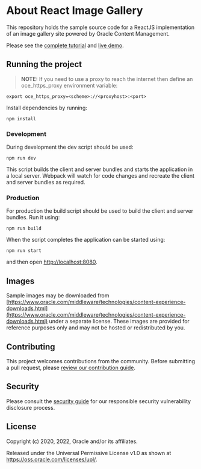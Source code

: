 # About React Image Gallery

This repository holds the sample source code for a ReactJS implementation of an image gallery site powered by Oracle Content Management.

Please see the [complete tutorial](https://www.oracle.com/pls/topic/lookup?ctx=cloud&id=oce-react-gallery-sample) and [live demo](https://headless.mycontentdemo.com/samples/oce-react-gallery-sample).

## Running the project

> **NOTE:** If you need to use a proxy to reach the internet then define an oce_https_proxy environment variable:

```shell
export oce_https_proxy=<scheme>://<proxyhost>:<port>
```

Install dependencies by running:

```shell
npm install
```

### Development

During development the dev script should be used:

```shell
npm run dev
```

This script builds the client and server bundles and starts the application in a local server. Webpack will watch for code changes and recreate the client and server bundles as required.

### Production

For production the build script should be used to build the client and server bundles. Run it using:

```shell
npm run build
```

When the script completes the application can be started using:

```shell
npm run start
```

and then open <http://localhost:8080>.

## Images

Sample images may be downloaded from [https://www.oracle.com/middleware/technologies/content-experience-downloads.html](https://www.oracle.com/middleware/technologies/content-experience-downloads.html) under a separate license.  These images are provided for reference purposes only and may not be hosted or redistributed by you.

## Contributing

This project welcomes contributions from the community. Before submitting a pull
request, please [review our contribution guide](./CONTRIBUTING.md).

## Security

Please consult the [security guide](./SECURITY.md) for our responsible security
vulnerability disclosure process.

## License

Copyright (c) 2020, 2022, Oracle and/or its affiliates.

Released under the Universal Permissive License v1.0 as shown at
<https://oss.oracle.com/licenses/upl/>.
